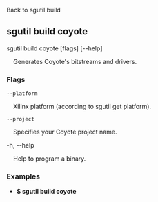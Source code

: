 Back to sgutil build


## sgutil build coyote

sgutil build coyote [flags] [--help]

  &nbsp; &nbsp; Generates Coyote's bitstreams and drivers.


### Flags
    --platform 

  &nbsp; &nbsp; Xilinx platform (according to sgutil get platform).


    --project 

  &nbsp; &nbsp; Specifies your Coyote project name.


-h, --help 

  &nbsp; &nbsp; Help to program a binary.


### Examples
* **$ sgutil build coyote**
